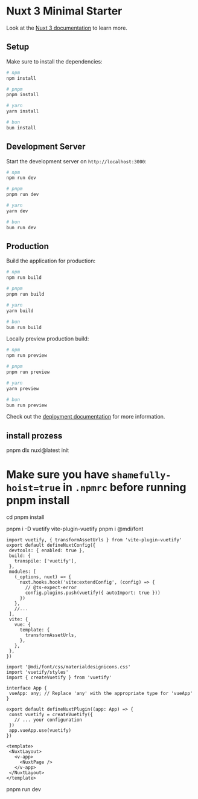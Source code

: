# Nuxt 3 Minimal Starter

Look at the [Nuxt 3 documentation](https://nuxt.com/docs/getting-started/introduction) to learn more.

## Setup

Make sure to install the dependencies:

```bash
# npm
npm install

# pnpm
pnpm install

# yarn
yarn install

# bun
bun install
```

## Development Server

Start the development server on `http://localhost:3000`:

```bash
# npm
npm run dev

# pnpm
pnpm run dev

# yarn
yarn dev

# bun
bun run dev
```

## Production

Build the application for production:

```bash
# npm
npm run build

# pnpm
pnpm run build

# yarn
yarn build

# bun
bun run build
```

Locally preview production build:

```bash
# npm
npm run preview

# pnpm
pnpm run preview

# yarn
yarn preview

# bun
bun run preview
```

Check out the [deployment documentation](https://nuxt.com/docs/getting-started/deployment) for more information.



## install prozess

pnpm dlx nuxi@latest init <project-name>
# Make sure you have `shamefully-hoist=true` in `.npmrc` before running pnpm install
cd <project-name>
pnpm install

pnpm i -D vuetify vite-plugin-vuetify
pnpm i @mdi/font


 <!-- nuxt.config.ts -->

 ```
import vuetify, { transformAssetUrls } from 'vite-plugin-vuetify'
export default defineNuxtConfig({
  devtools: { enabled: true },
  build: {
    transpile: ['vuetify'],
  },
  modules: [
    (_options, nuxt) => {
      nuxt.hooks.hook('vite:extendConfig', (config) => {
        // @ts-expect-error
        config.plugins.push(vuetify({ autoImport: true }))
      })
    },
    //...
  ],
  vite: {
    vue: {
      template: {
        transformAssetUrls,
      },
    },
  },
})

 ```


 <!-- ~/plugins/vuetify.ts -->
 ```
import '@mdi/font/css/materialdesignicons.css'
import 'vuetify/styles'
import { createVuetify } from 'vuetify'

interface App {
  vueApp: any; // Replace 'any' with the appropriate type for 'vueApp'
}

export default defineNuxtPlugin((app: App) => {
  const vuetify = createVuetify({
    // ... your configuration
  })
  app.vueApp.use(vuetify)
})
 ```

<!-- app.vue -->
 ```
<template>
  <NuxtLayout>
    <v-app>
      <NuxtPage />
    </v-app>
  </NuxtLayout>
</template> 
```

pnpm run dev